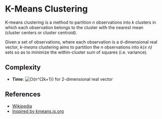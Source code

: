 # K-Means Clustering
K-means clustering is a method to partition _n_ observations into _k_ clusters in which each observation belongs to 
the cluster with the nearest mean (cluster centers or cluster centroid).

Given a set of observations, where each observation is a d-dimensional real vector, _k-means_ clustering aims to 
partition the _n_ observations into _k(≤ n)_ sets so as to minimize the within-cluster sum of squares (i.e. variance).

## Complexity
* **Time**: ![$O(n^{2k+1})$](https://latex.codecogs.com/svg.latex?O(n^{2k+1})) for 2-dimensional real vector

## References
* [Wikipedia](https://en.wikipedia.org/wiki/K-means_clustering)
* [Inspired by kmeans.js.org](https://kmeans.js.org/)
